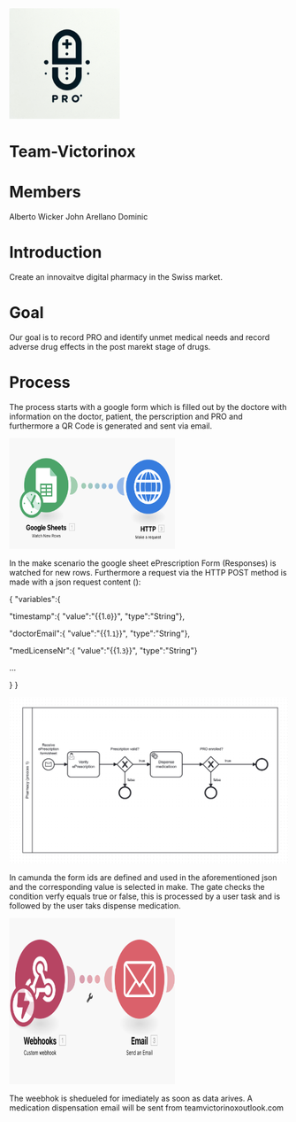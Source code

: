 <img src="PRO.png" alt="My Image" width="200" height="200">

# Team-Victorinox

# Members

Alberto Wicker
John Arellano
Dominic

# Introduction

Create an innovaitve digital pharmacy in the Swiss market.

# Goal

Our goal is to record PRO and identify unmet medical needs and record adverse drug effects in the post marekt stage of drugs.

# Process

The process starts with a google form which is filled out by the doctore with information on the doctor, patient, the perscription and PRO and furthermore a QR Code is generated and sent via email. 

<img src="makeScenario.png" alt="My Image" width="300" height="200">

In the make scenario the google sheet ePrescription Form (Responses) is watched for new rows. Furthermore a request via the HTTP POST method is made with a json request content (): 

{
"variables":{

"timestamp":{
"value":"{{1.`0`}}",
"type":"String"},

"doctorEmail":{
"value":"{{1.`1`}}",
"type":"String"},

"medLicenseNr":{
"value":"{{1.`3`}}",
"type":"String"}

...

}
}

<img src="process one.png" alt="My Image" width="900" height="300">

In camunda the form ids are defined and used in the aforementioned json and the corresponding value is selected in make. The gate checks the condition verfy equals true or false, this is processed by a user task and is followed by the user taks dispense medication.

<img src="webhookDispenseConfirmation.png" alt="My Image" width="300" height="300">


The weebhok is shedueled for imediately as soon as data arives. A medication dispensation email will be sent from teamvictorinoxoutlook.com
